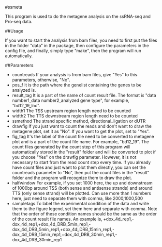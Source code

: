#ssmeta

This program is used to do the metagene analysis on the ssRNA-seq and Pro-seq data.

##Usage

If you want to start the analysis from bam files, you need to first put the files in the folder "data" in the package, then configure the parameters in the config file, and finally, simply type "make", then the program will run automatically.

##Parameters 

* countreads	If your analysis is from bam files, give "Yes" to this parameters, otherwise, "No".
* pos_f			It is the path where the genelist containing the genes to be analyzed is.
* result_tag	It is a part of the name of count result file. The format is "data number1_data number2_analyzed gene type", for example, "bd12_19_lnc".
* width1		The TSS upstream region length need to be counted
* width2		The TTS downstream region length need to be counted
* ssmethod		The strand specific method, directional_ligation or dUTR
* drawfig		If you just want to count the reads and don't want to draw the metagene plot, set it as "No". If you want to get the plot, set to "Yes".
* fig_tag		It's the label of the count file need to be converted to metagene plot and is a part of the count file name. For example, "bd12_19". The count files generated by the count step of this program will automatically stored in the "result" folder and will be converted to plot if you choose "Yes" on the drawfig parameter. However, it is not necessary to start from the read count step every time. If you already have count files and just want to plot them directly, you can set the countreads parameter to "No", then put the count files in the "result" folder and the program will recognize them to draw the plot.
* halfwindow	For example, if you set 1000 here, the up and downstream of 1000bp around TSS (both sense and antisense strands) and around TTS (only sense strand) will be plotted. Can use more than 1 numbers here, just need to separate them with comma, like 2000,1000,500 
* sampletags	To label the experimental condition of the data and write them to the figure legend, set them here and separate with comma. Note that the order of these condition names should be the same as the order of the count result file names. An example is, +dox_4d_rep1,-dox_4d_rep1,+dox_4d_DRB_5min_rep1,-dox_4d_DRB_5min_rep1,+dox_4d_DRB_15min_rep1,-dox_4d_DRB_15min_rep1,+dox_4d_DRB_30min_rep1,-dox_4d_DRB_30min_rep1
